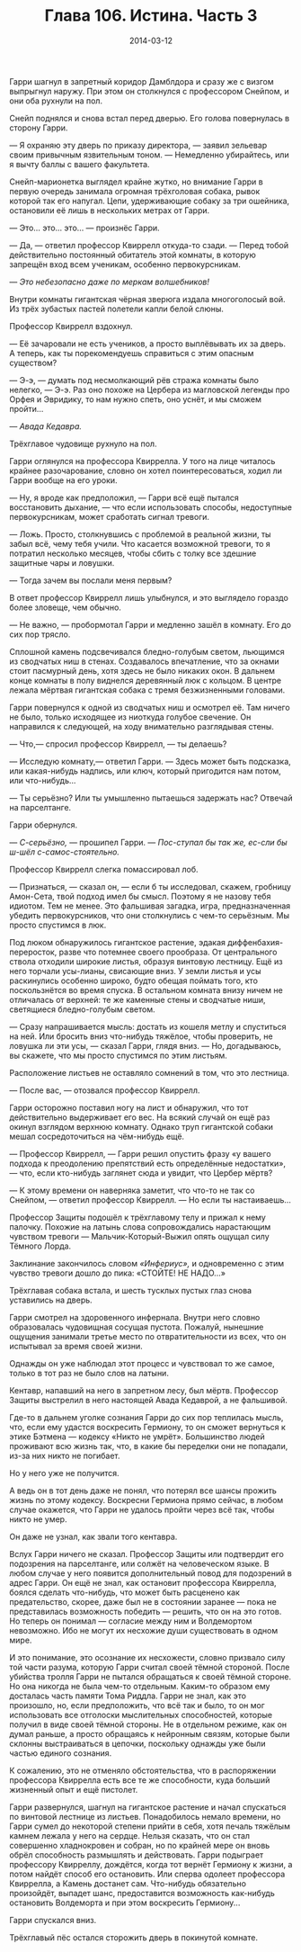 ﻿---
title: "Глава 106. Истина. Часть 3"
description: "Глава 106. Истина. Часть 3"
categories: "глава"
layout: "chapters"
weight: "106"
date: "2014-03-12"
lastmod: "2018-12-12"
---

Гарри шагнул в запретный коридор Дамблдора и сразу же с визгом выпрыгнул наружу. При этом он столкнулся с профессором Снейпом, и они оба рухнули на пол.

Снейп поднялся и снова встал перед дверью. Его голова повернулась в сторону Гарри. 

— Я охраняю эту дверь по приказу директора, — заявил зельевар своим привычным язвительным тоном. — Немедленно убирайтесь, или я вычту баллы с вашего факультета.

Снейп-марионетка выглядел крайне жутко, но внимание Гарри в первую очередь занимала огромная трёхголовая собака, рывок которой так его напугал. Цепи, удерживающие собаку за три ошейника, остановили её лишь в нескольких метрах от Гарри.

— Это… это… это… — произнёс Гарри.

— Да, — ответил профессор Квиррелл откуда-то сзади. — Перед тобой действительно постоянный обитатель этой комнаты, в которую запрещён вход всем ученикам, особенно первокурсникам.

— *Это небезопасно даже по меркам волшебников!*

Внутри комнаты гигантская чёрная зверюга издала многоголосый вой. Из трёх зубастых пастей полетели капли белой слюны.

Профессор Квиррелл вздохнул.

— Её зачаровали не есть учеников, а просто выплёвывать их за дверь. А теперь, как ты порекомендуешь справиться с этим опасным существом?

— Э-э, — думать под несмолкающий рёв стража комнаты было нелегко, — Э-э.  Раз оно похоже на Цербера из магловской легенды про Орфея и Эвридику, то нам нужно спеть, оно уснёт, и мы сможем пройти…

*— Авада Кедавра.*

Трёхглавое чудовище рухнуло на пол.

Гарри оглянулся на профессора Квиррелла. У того на лице читалось крайнее разочарование, словно он хотел поинтересоваться, ходил ли Гарри вообще на его уроки.

— Ну, я вроде как предположил, — Гарри всё ещё пытался восстановить дыхание, — что если использовать способы, недоступные первокурсникам, может сработать сигнал тревоги.

— Ложь. Просто, столкнувшись с проблемой в реальной жизни, ты забыл всё, чему тебя учили. Что касается возможной тревоги, то я потратил несколько месяцев, чтобы сбить с толку все здешние защитные чары и ловушки.

— Тогда зачем вы послали меня первым?

В ответ профессор Квиррелл лишь улыбнулся, и это выглядело гораздо более зловеще, чем обычно.

— Не важно, — пробормотал Гарри и медленно зашёл в комнату. Его до сих пор трясло.

Сплошной камень подсвечивался бледно-голубым светом, льющимся из сводчатых ниш в стенах. Создавалось впечатление, что за окнами стоит пасмурный день, хотя здесь не было никаких окон. В дальнем конце комнаты в полу виднелся деревянный люк с кольцом. В центре лежала мёртвая гигантская собака с тремя безжизненными головами.

Гарри повернулся к одной из сводчатых ниш и осмотрел её. Там ничего не было, только исходящее из ниоткуда голубое свечение. Он направился к следующей, на ходу внимательно разглядывая стены.

— Что,— спросил профессор Квиррелл, — ты делаешь?

— Исследую комнату,— ответил Гарри. — Здесь может быть подсказка, или какая-нибудь надпись, или ключ, который пригодится нам потом, или что-нибудь...

— Ты серьёзно? Или ты умышленно пытаешься задержать нас? Отвечай на парселтанге.

Гарри обернулся. 

— *С-серьёзно,* — прошипел Гарри. — *Пос-ступал бы так же, ес-сли бы ш-шёл с-самос-стоятельно.*

Профессор Квиррелл слегка помассировал лоб.

— Признаться, — сказал он, — если б ты исследовал, скажем, гробницу Амон-Сета, твой подход имел бы смысл. Поэтому я не назову тебя идиотом. Тем не менее. Это фальшивая загадка, игра, предназначенная убедить первокурсников, что они столкнулись с чем-то серьёзным. Мы просто спустимся в люк.

Под люком обнаружилось гигантское растение, эдакая диффенбахия-переросток, разве что потемнее своего прообраза. От центрального ствола отходили широкие листья, образуя винтовую лестницу. Ещё из него торчали усы-лианы, свисающие вниз. У земли листья и усы раскинулись особенно широко, будто обещая поймать того, кто поскользнётся во время спуска. В остальном комната внизу ничем не отличалась от верхней: те же каменные стены и сводчатые ниши, светящиеся бледно-голубым светом.

— Сразу напрашивается мысль: достать из кошеля метлу и спуститься на ней. Или бросить вниз что-нибудь тяжёлое, чтобы проверить, не ловушка ли эти усы, — сказал Гарри, глядя вниз. — Но, догадываюсь, вы скажете, что мы просто спустимся по этим листьям.

Расположение листьев не оставляло сомнений в том, что это лестница.

— После вас, — отозвался профессор Квиррелл.

Гарри осторожно поставил ногу на лист и обнаружил, что тот действительно выдерживает его вес. На всякий случай он ещё раз окинул взглядом верхнюю комнату. Однако труп гигантской собаки мешал сосредоточиться на чём-нибудь ещё.

— Профессор Квиррелл, — Гарри решил опустить фразу «у вашего подхода к преодолению препятствий есть определённые недостатки», — что, если кто-нибудь заглянет сюда и увидит, что Цербер мёртв?

— К этому времени он наверняка заметит, что что-то не так со Снейпом, — ответил профессор Квиррелл. — Но если ты настаиваешь…

Профессор Защиты подошёл к трёхглавому телу и прижал к нему палочку. Похожие на латынь слова сопровождались нарастающим чувством тревоги — Мальчик-Который-Выжил опять ощущал силу Тёмного Лорда.

Заклинание закончилось словом *«Инфериус»,* и одновременно с этим чувство тревоги дошло до пика: «СТОЙТЕ! НЕ НАДО…»

Трёхглавая собака встала, и шесть тусклых пустых глаз снова уставились на дверь.

Гарри смотрел на здоровенного инфернала. Внутри него словно образовалась чудовищная сосущая пустота. Пожалуй, нынешние ощущения занимали третье место по отвратительности из всех, что он испытывал за время своей жизни.

Однажды он уже наблюдал этот процесс и чувствовал то же самое, только в тот раз не было слов на латыни.

Кентавр, напавший на него в запретном лесу, был мёртв. Профессор Защиты выстрелил в него настоящей Авада Кедаврой, а не фальшивой.

Где-то в дальнем уголке сознания Гарри до сих пор теплилась мысль, что, если ему удастся воскресить Гермиону, то он сможет вернуться к этике Бэтмена — кодексу «Никто не умрёт». Большинство людей проживают всю жизнь так, что, в какие бы переделки они не попадали, из-за них никто не погибает.

Но у него уже не получится.

А ведь он в тот день даже не понял, что потерял все шансы прожить жизнь по этому кодексу. Воскресни Гермиона прямо сейчас, в любом случае окажется, что Гарри не удалось пройти через всё так, чтобы никто не умер.

Он даже не узнал, как звали того кентавра.

Вслух Гарри ничего не сказал. Профессор Защиты или подтвердит его подозрения на парселтанге, или солжёт на человеческом языке. В любом случае у него появится дополнительный повод для подозрений в адрес Гарри. Он ещё не знал, как остановит профессора Квиррелла, боялся сделать что-нибудь, что может быть расценено как предательство, скорее, даже был не в состоянии заранее — пока не представилась возможность победить — решить, что он на это готов. Но теперь он понимал — согласие между ним и Волдемортом невозможно. Ибо не могут их несхожие души существовать в одном мире.

И это понимание, это осознание их несхожести, словно призвало силу той части разума, которую Гарри считал своей тёмной стороной. После убийства тролля Гарри не пытался обращаться к своей тёмной стороне. Но она никогда не была чем-то отдельным. Каким-то образом ему досталась часть памяти Тома Риддла. Гарри не знал, как это произошло, но, если предположить, что всё так и было, то он мог использовать все отголоски мыслительных способностей, которые получил в виде своей тёмной стороны. Не в отдельном режиме, как он думал раньше, а просто обращаясь к нейронным связям, которые были склонны выстраиваться в цепочки, поскольку однажды уже были частью единого сознания.

К сожалению, это не отменяло обстоятельства, что в распоряжении профессора Квиррелла есть все те же способности, куда больший жизненный опыт и ещё пистолет.

Гарри развернулся, шагнул на гигантское растение и начал спускаться по винтовой лестнице из листьев. Понадобилось немало времени, но Гарри сумел до некоторой степени прийти в себя, хотя печаль тяжёлым камнем лежала у него на сердце. Нельзя сказать, что он стал совершенно хладнокровен и собран, но по крайней мере он вновь обрёл способность размышлять и действовать. Гарри подыграет профессору Квирреллу, дождётся, когда тот вернёт Гермиону к жизни, а потом найдёт способ его остановить. Или сперва одолеет профессора Квиррелла, а Камень достанет сам. Что-нибудь обязательно произойдёт, выпадет шанс, предоставится возможность как-нибудь остановить Волдеморта и при этом воскресить Гермиону...

Гарри спускался вниз.

Трёхглавый пёс остался сторожить дверь в покинутой комнате.

